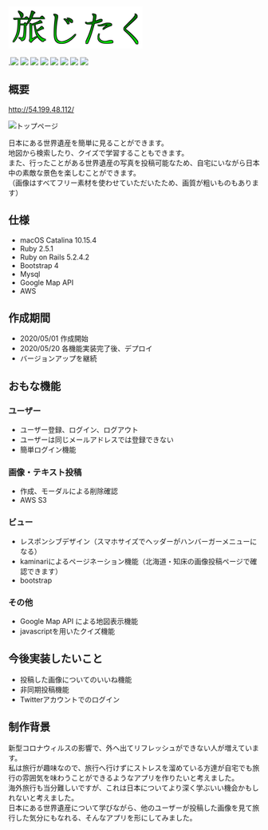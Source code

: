 ![旅じたくロゴ](icon.png)

.<img src="https://img.shields.io/badge/-Ruby-CC342D.svg?logo=ruby&style=plastic">
<img src="https://img.shields.io/badge/-Rails-CC0000.svg?logo=rails&style=plastic">
<img src="https://img.shields.io/badge/-CSS3-1572B6.svg?logo=css3&style=flat">
<img src="https://img.shields.io/badge/-HTML5-333.svg?logo=html5&style=flat">
<img src="https://img.shields.io/badge/Javascript-276DC3.svg?logo=javascript&style=flat">
<img src="https://img.shields.io/badge/-Bootstrap-563D7C.svg?logo=bootstrap&style=flat">
<img src="https://img.shields.io/badge/-Google-4285F4.svg?logo=google&style=plastic">
<img src="https://img.shields.io/badge/-Amazon%20AWS-232F3E.svg?logo=amazon-aws&style=flat">

## 概要

http://54.199.48.112/

![トップページ](toppageview.png)

日本にある世界遺産を簡単に見ることができます。  
地図から検索したり、クイズで学習することもできます。  
また、行ったことがある世界遺産の写真を投稿可能なため、自宅にいながら日本中の素敵な景色を楽しむことができます。  
（画像はすべてフリー素材を使わせていただいたため、画質が粗いものもあります）

## 仕様
- macOS Catalina 10.15.4
- Ruby 2.5.1
- Ruby on Rails 5.2.4.2
- Bootstrap 4
- Mysql
- Google Map API
- AWS

## 作成期間
- 2020/05/01 作成開始
- 2020/05/20 各機能実装完了後、デプロイ
- バージョンアップを継続

## おもな機能

### ユーザー

- ユーザー登録、ログイン、ログアウト
- ユーザーは同じメールアドレスでは登録できない
- 簡単ログイン機能

### 画像・テキスト投稿

- 作成、モーダルによる削除確認
- AWS S3

### ビュー

- レスポンシブデザイン（スマホサイズでヘッダーがハンバーガーメニューになる）
- kaminariによるページネーション機能（北海道・知床の画像投稿ページで確認できます）
- bootstrap

### その他

- Google Map API による地図表示機能
- javascriptを用いたクイズ機能


## 今後実装したいこと

- 投稿した画像についてのいいね機能
- 非同期投稿機能
- Twitterアカウントでのログイン

## 制作背景

新型コロナウィルスの影響で、外へ出てリフレッシュができない人が増えています。  
私は旅行が趣味なので、旅行へ行けずにストレスを溜めている方達が自宅でも旅行の雰囲気を味わうことができるようなアプリを作りたいと考えました。  
海外旅行も当分難しいですが、これは日本についてより深く学ぶいい機会かもしれないと考えました。  
日本にある世界遺産について学びながら、他のユーザーが投稿した画像を見て旅行した気分にもなれる、そんなアプリを形にしてみました。
